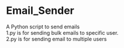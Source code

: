 # Email_Sender
A Python script to send emails 
<br>
1.py is for sending bulk emails to specific user.
<br>
2.py is for sending email to multiple users
